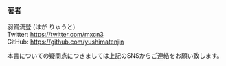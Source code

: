 ### 著者

羽賀流登 (はが りゅうと)  
Twitter: https://twitter.com/mxcn3  
GitHub: https://github.com/yushimatenjin

本書についての疑問点につきましては上記のSNSからご連絡をお願い致します。
